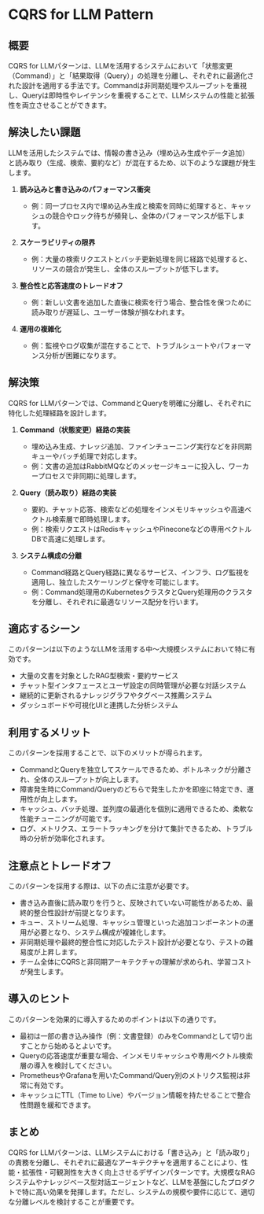 # CQRS for LLM Pattern

## 概要

CQRS for LLMパターンは、LLMを活用するシステムにおいて「状態変更（Command）」と「結果取得（Query）」の処理を分離し、それぞれに最適化された設計を適用する手法です。Commandは非同期処理やスループットを重視し、Queryは即時性やレイテンシを重視することで、LLMシステムの性能と拡張性を両立させることができます。

## 解決したい課題

LLMを活用したシステムでは、情報の書き込み（埋め込み生成やデータ追加）と読み取り（生成、検索、要約など）が混在するため、以下のような課題が発生します。

1. **読み込みと書き込みのパフォーマンス衝突**
   - 例：同一プロセス内で埋め込み生成と検索を同時に処理すると、キャッシュの競合やロック待ちが頻発し、全体のパフォーマンスが低下します。

2. **スケーラビリティの限界**
   - 例：大量の検索リクエストとバッチ更新処理を同じ経路で処理すると、リソースの競合が発生し、全体のスループットが低下します。

3. **整合性と応答速度のトレードオフ**
   - 例：新しい文書を追加した直後に検索を行う場合、整合性を保つために読み取りが遅延し、ユーザー体験が損なわれます。

4. **運用の複雑化**
   - 例：監視やログ収集が混在することで、トラブルシュートやパフォーマンス分析が困難になります。

## 解決策

CQRS for LLMパターンでは、CommandとQueryを明確に分離し、それぞれに特化した処理経路を設計します。

1. **Command（状態変更）経路の実装**
   - 埋め込み生成、ナレッジ追加、ファインチューニング実行などを非同期キューやバッチ処理で対応します。
   - 例：文書の追加はRabbitMQなどのメッセージキューに投入し、ワーカープロセスで非同期に処理します。

2. **Query（読み取り）経路の実装**
   - 要約、チャット応答、検索などの処理をインメモリキャッシュや高速ベクトル検索層で即時処理します。
   - 例：検索リクエストはRedisキャッシュやPineconeなどの専用ベクトルDBで高速に処理します。

3. **システム構成の分離**
   - Command経路とQuery経路に異なるサービス、インフラ、ログ監視を適用し、独立したスケーリングと保守を可能にします。
   - 例：Command処理用のKubernetesクラスタとQuery処理用のクラスタを分離し、それぞれに最適なリソース配分を行います。

## 適応するシーン

このパターンは以下のようなLLMを活用する中〜大規模システムにおいて特に有効です。

- 大量の文書を対象としたRAG型検索・要約サービス
- チャット型インタフェースとユーザ設定の同時管理が必要な対話システム
- 継続的に更新されるナレッジグラフやタグベース推薦システム
- ダッシュボードや可視化UIと連携した分析システム

## 利用するメリット

このパターンを採用することで、以下のメリットが得られます。

- CommandとQueryを独立してスケールできるため、ボトルネックが分離され、全体のスループットが向上します。
- 障害発生時にCommand/Queryのどちらで発生したかを即座に特定でき、運用性が向上します。
- キャッシュ、バッチ処理、並列度の最適化を個別に適用できるため、柔軟な性能チューニングが可能です。
- ログ、メトリクス、エラートラッキングを分けて集計できるため、トラブル時の分析が効率化されます。

## 注意点とトレードオフ

このパターンを採用する際は、以下の点に注意が必要です。

- 書き込み直後に読み取りを行うと、反映されていない可能性があるため、最終的整合性設計が前提となります。
- キュー、ストリーム処理、キャッシュ管理といった追加コンポーネントの運用が必要となり、システム構成が複雑化します。
- 非同期処理や最終的整合性に対応したテスト設計が必要となり、テストの難易度が上昇します。
- チーム全体にCQRSと非同期アーキテクチャの理解が求められ、学習コストが発生します。

## 導入のヒント

このパターンを効果的に導入するためのポイントは以下の通りです。

- 最初は一部の書き込み操作（例：文書登録）のみをCommandとして切り出すことから始めるとよいです。
- Queryの応答速度が重要な場合、インメモリキャッシュや専用ベクトル検索層の導入を検討してください。
- PrometheusやGrafanaを用いたCommand/Query別のメトリクス監視は非常に有効です。
- キャッシュにTTL（Time to Live）やバージョン情報を持たせることで整合性問題を緩和できます。

## まとめ

CQRS for LLMパターンは、LLMシステムにおける「書き込み」と「読み取り」の責務を分離し、それぞれに最適なアーキテクチャを適用することにより、性能・拡張性・可観測性を大きく向上させるデザインパターンです。大規模なRAGシステムやナレッジベース型対話エージェントなど、LLMを基盤にしたプロダクトで特に高い効果を発揮します。ただし、システムの規模や要件に応じて、適切な分離レベルを検討することが重要です。

